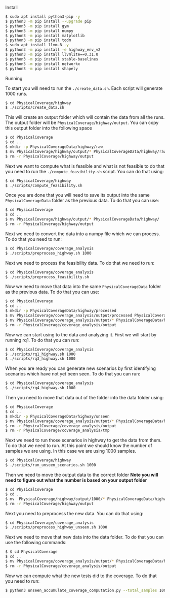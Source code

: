 <!-- # PhysicalStack

Below is the artifact for the paper.

## Installation

To install the simulator you need to do:

```bash
$ sudo apt install python3-pip -y
$ python3 -m pip install --upgrade pip
$ python3 -m pip install gym
$ python3 -m pip install numpy
$ python3 -m pip install matplotlib
$ python3 -m pip install tqdm
$ sudo apt install llvm-8
$ python3 -m pip install -e highway_env_v2
$ python3 -m pip install llvmlite==0.31.0
$ python3 -m pip install -e rl_agents_v2
$ python3 -m pip install networkx
```

Next run the following:
```bash
$ mkdir ~/Desktop/output
$ python3 main.py --environment_vehicles 10 --save_name test.txt
```

If this works you are ready to create the data

## Creating Data

You can create data using

```bash
$ cd highway
$ ./create_data.sh
```

This will save the data into you output folder

## Processing the data

Here we will explain how we converted the data

### Converting to Numpy array

First we need to convert the data into a numpy format. To do that you can run the following. For highwayEnv you need to run:
```bash
$ python3 pre_process_data.py --steering_angle 30 --max_distance=30 --accuracy 5 --total_samples 100000 --scenario highway --beam_count 1
$ python3 pre_process_data.py --steering_angle 30 --max_distance=30 --accuracy 5 --total_samples 100000 --scenario highway --beam_count 2
$ python3 pre_process_data.py --steering_angle 30 --max_distance=30 --accuracy 5 --total_samples 100000 --scenario highway --beam_count 3
$ python3 pre_process_data.py --steering_angle 30 --max_distance=30 --accuracy 5 --total_samples 100000 --scenario highway --beam_count 4
$ python3 pre_process_data.py --steering_angle 30 --max_distance=30 --accuracy 5 --total_samples 100000 --scenario highway --beam_count 5
$ python3 pre_process_data.py --steering_angle 30 --max_distance=30 --accuracy 5 --total_samples 100000 --scenario highway --beam_count 10
```

Next to convert beamng you need to run:
```bash
$ python3 pre_process_data.py --steering_angle 33 --max_distance=45 --accuracy 5 --total_samples -1 --scenario beamng --beam_count 1
$ python3 pre_process_data.py --steering_angle 33 --max_distance=45 --accuracy 5 --total_samples -1 --scenario beamng --beam_count 2
$ python3 pre_process_data.py --steering_angle 33 --max_distance=45 --accuracy 5 --total_samples -1 --scenario beamng --beam_count 3
$ python3 pre_process_data.py --steering_angle 33 --max_distance=45 --accuracy 5 --total_samples -1 --scenario beamng --beam_count 4
$ python3 pre_process_data.py --steering_angle 33 --max_distance=45 --accuracy 5 --total_samples -1 --scenario beamng --beam_count 5
$ python3 pre_process_data.py --steering_angle 33 --max_distance=45 --accuracy 5 --total_samples -1 --scenario beamng --beam_count 10
```

You will then need to move the output into the `highway/numpy_data` folder.

### Answering the research questions

To answer the research questions you need to run the following:

RQ1
```
$ python3 rq1_compute.py --steering_angle 30 --beam_count -1 --max_distance=30 --accuracy 5 --total_samples 100000 --scenario highway --cores 8
$ python3 rq1_compute.py --steering_angle 33 --beam_count -1 --max_distance=45 --accuracy 5 --total_samples 2000 --scenario beamng --cores 8 
```

RQ2
```
$ python3 rq2_compute.py
```

RQ3
```
$ python3 rq3_compute.py --steering_angle 30 --beam_count 3 --max_distance=30 --accuracy 5 --total_samples 100000 --scenario highway --cores 64
$ python3 rq3_compute.py --steering_angle 33 --beam_count 3 --max_distance=45 --accuracy 5 --total_samples 2000 --scenario beamng --cores 64
```

Computing the number of unique crashes
```
python3 rq3_compute_unique_crash_count.py --steering_angle 30 --beam_count 3 --max_distance=30 --accuracy 5 --total_samples 100000 --scenario highway --cores 10
python3 rq3_compute_unique_crash_count.py --steering_angle 33 --beam_count 3 --max_distance=45 --accuracy 5 --total_samples 2000 --scenario beamng --cores 10
```


Latest update -->

Install
```bash
$ sudo apt install python3-pip -y
$ python3 -m pip install --upgrade pip
$ python3 -m pip install gym
$ python3 -m pip install numpy
$ python3 -m pip install matplotlib
$ python3 -m pip install tqdm
$ sudo apt install llvm-8 -y
$ python3 -m pip install -e highway_env_v2
$ python3 -m pip install llvmlite==0.31.0
$ python3 -m pip install stable-baselines
$ python3 -m pip install networkx
$ python3 -m pip install shapely
```

Running

To start you will need to run the `./create_data.sh`. Each script will generate 1000 runs.
```bash
$ cd PhysicalCoverage/highway
$ ./scripts/create_data.sh
```

This will create an output folder which will contain the data from all the runs. The output folder will be `PhysicalCoverage/highway/output`. You can copy this output folder into the following space
```bash
$ cd PhysicalCoverage
$ cd ..
$ mkdir -p PhysicalCoverageData/highway/raw
$ mv PhysicalCoverage/highway/output/* PhysicalCoverageData/highway/raw
$ rm -r PhysicalCoverage/highway/output
```

Next we want to compute what is feasible and what is not feasible to do that you need to run the `./compute_feasibility.sh` script. You can do that using:
```bash
$ cd PhysicalCoverage/highway
$ ./scripts/compute_feasibility.sh
```

Once you are done that you will need to save its output into the same `PhysicalCoverageData` folder as the previous data. To do that you can use:
```bash
$ cd PhysicalCoverage
$ cd ..
$ mv PhysicalCoverage/highway/output/* PhysicalCoverageData/highway/
$ rm -r PhysicalCoverage/highway/output
```

Next we need to convert the data into a numpy file which we can process. To do that you need to run:
```bash
$ cd PhysicalCoverage/coverage_analysis 
$ ./scripts/preprocess_highway.sh 1000
```

Next we need to process the feasibility data. To do that we need to run:
```bash
$ cd PhysicalCoverage/coverage_analysis
$ ./scripts/preprocess_feasibility.sh
```

Now we need to move that data into the same `PhysicalCoverageData` folder as the previous data. To do that you can use:
```bash
$ cd PhysicalCoverage
$ cd ..
$ mkdir -p PhysicalCoverageData/highway/processed
$ mv PhysicalCoverage/coverage_analysis/output/processed PhysicalCoverageData/highway/feasibility
$ mv PhysicalCoverage/coverage_analysis/output/* PhysicalCoverageData/highway/processed
$ rm -r PhysicalCoverage/coverage_analysis/output
```

Now we can start using to the data and analyzing it. First we will start by running rq1. To do that you can run:
```bash
$ cd PhysicalCoverage/coverage_analysis
$ ./scripts/rq1_highway.sh 1000
$ ./scripts/rq3_highway.sh 1000
```

When you are ready you can generate new scenarios by first identifying scenarios which have not yet been seen. To do that you can run:
```bash
$ cd PhysicalCoverage/coverage_analysis
$ ./scripts/rq4_highway.sh 1000
```

Then you need to move that data out of the folder into the data folder using:
```bash
$ cd PhysicalCoverage
$ cd ..
$ mkdir -p PhysicalCoverageData/highway/unseen
$ mv PhysicalCoverage/coverage_analysis/output/* PhysicalCoverageData/highway/unseen
$ rm -r PhysicalCoverage/coverage_analysis/output
$ rm -r PhysicalCoverage/coverage_analysis/tmp
```

Next we need to run those scenarios in highway to get the data from them. To do that we need to run. At this point we should know the number of samples we are using. In this case we are using 1000 samples.
```bash
$ cd PhysicalCoverage/highway
$ ./scripts/run_unseen_scenarios.sh 1000
```

Then we need to move the output data to the correct folder **Note you will need to figure out what the number is based on your output folder**
```bash
$ cd PhysicalCoverage
$ cd ..
$ mv  PhysicalCoverage/highway/output/1000/* PhysicalCoverageData/highway/unseen/1000/
$ rm -r PhysicalCoverage/highway/output
```

Next you need to preprocess the new data. You can do that using:
```bash
$ cd PhysicalCoverage/coverage_analysis
$ ./scripts/preprocess_highway_unseen.sh 1000
```

Next we need to move that new data into the data folder. To do that you can use the following commands:
```bash
$ $ cd PhysicalCoverage
$ cd ..
$ mv PhysicalCoverage/coverage_analysis/output/* PhysicalCoverageData/highway/unseen/1000/processed
$ rm -r PhysicalCoverage/coverage_analysis/output
```

Now we can compute what the new tests did to the coverage. To do that you need to run:
```bash
$ python3 unseen_accumulate_coverage_computation.py --total_samples 1000 --scenario highway --cores 100
```